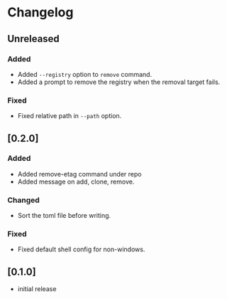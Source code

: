 # Changelog

## Unreleased

### Added

- Added `--registry` option to `remove` command.
- Added a prompt to remove the registry when the removal target fails.

### Fixed

- Fixed relative path in `--path` option.

## [0.2.0]

### Added

- Added remove-etag command under repo
- Added message on add, clone, remove.

### Changed

- Sort the toml file before writing.

### Fixed

- Fixed default shell config for non-windows.

## [0.1.0]

- initial release

